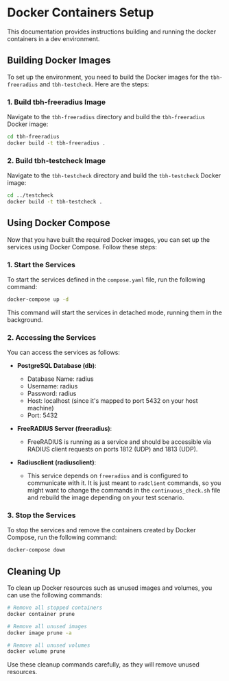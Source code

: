 # Docker Containers Setup

This documentation provides instructions building and running the docker containers in a dev environment.

## Building Docker Images

To set up the environment, you need to build the Docker images for the `tbh-freeradius` and `tbh-testcheck`. Here are the steps:

### 1. Build tbh-freeradius Image

Navigate to the `tbh-freeradius` directory and build the `tbh-freeradius` Docker image:

```bash
cd tbh-freeradius
docker build -t tbh-freeradius .
```

### 2. Build tbh-testcheck Image

Navigate to the `tbh-testcheck` directory and build the `tbh-testcheck` Docker image:

```bash
cd ../testcheck
docker build -t tbh-testcheck .
```

## Using Docker Compose

Now that you have built the required Docker images, you can set up the services using Docker Compose. Follow these steps:

### 1. Start the Services

To start the services defined in the `compose.yaml` file, run the following command:

```bash
docker-compose up -d
```

This command will start the services in detached mode, running them in the background.

### 2. Accessing the Services

You can access the services as follows:

- **PostgreSQL Database (db)**:
    - Database Name: radius
    - Username: radius
    - Password: radius
    - Host: localhost (since it's mapped to port 5432 on your host machine)
    - Port: 5432

- **FreeRADIUS Server (freeradius)**:
    - FreeRADIUS is running as a service and should be accessible via RADIUS client requests on ports 1812 (UDP) and 1813 (UDP).

- **Radiusclient (radiusclient)**:
    - This service depends on `freeradius` and is configured to communicate with it. It is just meant to `radclient` commands, so
      you might want to change the commands in the `continuous_check.sh` file and rebuild the image depending on your test scenario.

### 3. Stop the Services

To stop the services and remove the containers created by Docker Compose, run the following command:

```bash
docker-compose down
```

## Cleaning Up

To clean up Docker resources such as unused images and volumes, you can use the following commands:

```bash
# Remove all stopped containers
docker container prune

# Remove all unused images
docker image prune -a

# Remove all unused volumes
docker volume prune
```

Use these cleanup commands carefully, as they will remove unused resources.

```